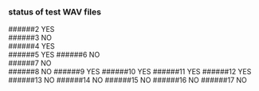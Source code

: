 ### status of test WAV files

######2 YES		
######3 NO	
######4 YES		
######5 YES
######6 NO	
######7 NO		
######8 NO
######9 YES
######10 YES
######11 YES
######12 YES
######13 NO
######14 NO	
######15 NO	
######16 NO	
######17 NO	
